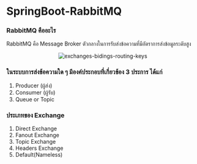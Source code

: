 # SpringBoot-RabbitMQ

### RabbitMQ คืออะไร

RabbitMQ คือ Message Broker ตัวกลางในการรับส่งข้อความที่มีอัตราการส่งข้อมูลระดับสูง

<span style="display:block;text-align:center">![exchanges-bidings-routing-keys](https://user-images.githubusercontent.com/15135199/81209714-16c82480-8ffb-11ea-9500-56fa68b039c6.png)</span>


### ในระบบการส่งข้อความใด ๆ มีองค์ประกอบที่เกี่ยวข้อง 3 ประการ ได้แก่

1. Producer (ผู้ส่ง)
2. Consumer (ผู้รับ)
3. Queue or Topic

### ประเภทของ Exchange 

1. Direct Exchange
2. Fanout Exchange
3. Topic Exchange
4. Headers Exchange
5. Default(Nameless)

